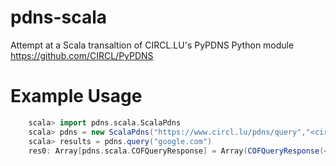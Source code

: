 # pdns-scala
Attempt at a Scala transaltion of CIRCL.LU's PyPDNS Python module https://github.com/CIRCL/PyPDNS

# Example Usage
```scala
    scala> import pdns.scala.ScalaPdns
    scala> pdns = new ScalaPdns("https://www.circl.lu/pdns/query","<circl_user>","<circl_passwd>")
    scala> results = pdns.query("google.com")
    res0: Array[pdns.scala.COFQueryResponse] = Array(COFQueryResponse(<count>,<time_first>,<time_last>,google.com,<rrtype>,<rdata>),...
```
